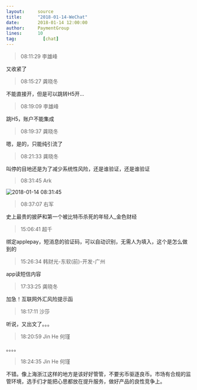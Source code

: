 ```yaml
---
layout:     source 
title:      "2018-01-14-WeChat"
date:       2018-01-14 12:00:00
author:     PaymentGroup
lines:      10 
tag:		  [chat]
---
```

> 08:11:29  李雄峰  
   
又收紧了  
   
> 08:15:27  龚晓冬  
   
不能直接开，但是可以跳转H5开...  
   
> 08:19:09  李雄峰  
   
跳H5，账户不能集成  
   
> 08:19:37  龚晓冬  
   
嗯，是的，只能纯引流了  
   
> 08:21:33  龚晓冬  
   
叫停的目地还是为了减少系统性风险，还是谁验证，还是谁验证  
   
> 08:31:45  Ark  
   
![2018-01-14 08:31:45](http://static.cocolian.org/img/201801/20180114_083145.png) 
   
> 08:37:07  右军  
   
史上最贵的披萨和第一个被比特币杀死的年轻人_金色财经  
   
> 15:06:41  超千  
   
绑定applepay，短消息的验证码，可以自动识别，无需人为填入，这个是怎么做到的  
   
> 15:26:34  韩财光-东软(前)-开发-广州  
   
app读短信内容  
   
> 17:33:25  龚晓冬  
   
加急！互联网外汇风险提示函  
   
> 18:17:11  沙莎  
   
听说，又出文了。。。  
   
> 18:20:59  Jin He 何瑾  
   
。。。。  
   
> 18:24:35  Jin He 何瑾  
   
不错。像上海浙江这样的地方是该好好管管，不要劣币驱逐良币。市场有合规的监管环境，选手们才能把心思都放在提升服务，做好产品的良性竞争上。  
   
